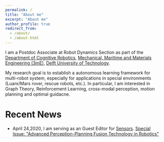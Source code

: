 ```yaml
---
permalink: /
title: "About me"
excerpt: "About me"
author_profile: true
redirect_from: 
  - /about/
  - /about.html
---
```


I am a Postdoc Associate at Robot Dynamics Section as part of the [Department of Cognitive Robotics](https://www.tudelft.nl/en/3me/about/departments/cognitive-robotics-cor/), [Mechanical, Maritime and Materials Engineering (3mE)](https://www.tudelft.nl/en/3me/), [Delft University of Technology](https://www.tudelft.nl/en/).

My research goal is to establish a autonomous learning framework for multi-robot system, especially for applications in special environments (Luanr/Mars rover, rescue robots, etc.). In particular, I am interested in Graph Theory, Reinforcement Learning, cross-modal perception, motion planning and optimal guidacne.

Recent News
======
* April 24,2020, I am serving as an Guest Editor for [Sensors](https://www.mdpi.com/journal/sensors). 
  [Special Issue: "Advanced Perception-Planning Fusion Technology in Robotics"](https://www.mdpi.com/journal/sensors/special_issues/PPFT)
